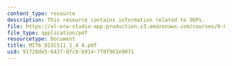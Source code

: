 ```yaml
---
content_type: resource
description: This resource contains information related to OOPs.
file: https://ol-ocw-studio-app-production.s3.amazonaws.com/courses/6-01sc-introduction-to-electrical-engineering-and-computer-science-i-spring-2011/91728de564370fc869147f0f963e9071_MIT6_01SCS11_1_4_4.pdf
file_type: application/pdf
resourcetype: Document
title: MIT6_01SCS11_1_4_4.pdf
uid: 91728de5-6437-0fc8-6914-7f0f963e9071
---
```

